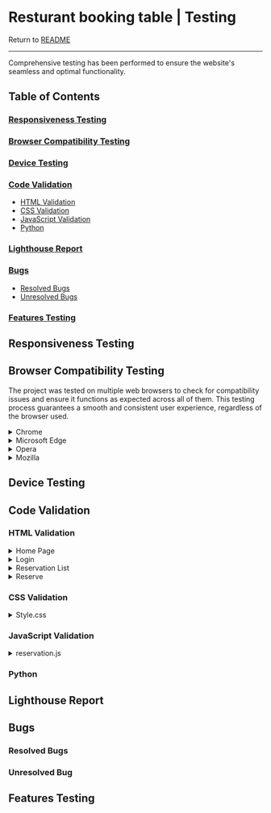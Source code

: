 # Resturant booking table | Testing

Return to [README](README.md)
- - -
Comprehensive testing has been performed to ensure the website's seamless and optimal functionality.

## Table of Contents
### [Responsiveness Testing](#responsiveness-testing-1)
### [Browser Compatibility Testing](#browser-compatibility-testing-1)
### [Device Testing](#device-testing-1)
### [Code Validation](#code-validation-1)
* [HTML Validation](#html-validation)
* [CSS Validation](#css-validation)
* [JavaScript Validation](#javascript-validation)
* [Python](#python)
### [Lighthouse Report](#lighthouse-report-1)
### [Bugs](#bugs-1)
* [Resolved Bugs](#resolved-bugs)
* [Unresolved Bugs](#unresolved-bug)
### [Features Testing](#features-testing-1)

## Responsiveness Testing



## Browser Compatibility Testing
The project was tested on multiple web browsers to check for compatibility issues and ensure it functions as expected across all of them. This testing process guarantees a smooth and consistent user experience, regardless of the browser used.

<details>
<summary> Chrome
</summary>

![Chrome](documentation/validation/chrom.png)
</details>

<details>
<summary> Microsoft Edge
</summary>

![Microsoft Edge](documentation/validation/Microsoft_edge.png)
</details>

<details>
<summary> Opera
</summary>

![Opera](documentation/validation/opera.png)
</details>

<details>
<summary> Mozilla
</summary>

![Mozilla](documentation/validation/Mozilla.png)
</details>

## Device Testing


## Code Validation

### HTML Validation
<details>
<summary> Home Page
</summary>

![Home Page](documentation/validation/home_page_html_validation.png)
</details>

<details>
<summary> Login
</summary>

![Login](documentation/validation/login_html_validation.png)
</details>

<details>
<summary> Reservation List
</summary>

![Reservation List](documentation/validation/reservation_list_html_validation.png)
</details>

<details>
<summary> Reserve
</summary>

![Reserve](documentation/validation/reservation_validation_html.png)
</details>

### CSS Validation

<details>
<summary> Style.css
</summary>

![Style](documentation/validation/style_css_validation.png)
</details>

### JavaScript Validation

<details>
<summary> reservation.js
</summary>

![Reservation](documentation/validation/reservation_js_validation.png)
</details>

### Python



## Lighthouse Report


## Bugs

### Resolved Bugs

### Unresolved Bug


## Features Testing